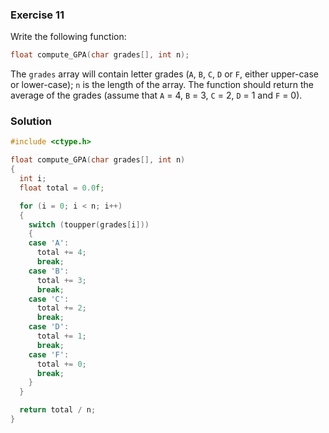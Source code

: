### Exercise 11

Write the following function:

```c
float compute_GPA(char grades[], int n);
```

The `grades` array will contain letter grades (`A`, `B`, `C`, `D` or `F`, either
upper-case or lower-case); `n` is the length of the array. The function should
return the average of the grades (assume that `A` = 4, `B` = 3, `C` = 2, `D` = 1
and `F` = 0).

### Solution

```c
#include <ctype.h>

float compute_GPA(char grades[], int n)
{
  int i;
  float total = 0.0f;

  for (i = 0; i < n; i++)
  {
    switch (toupper(grades[i]))
    {
    case 'A':
      total += 4;
      break;
    case 'B':
      total += 3;
      break;
    case 'C':
      total += 2;
      break;
    case 'D':
      total += 1;
      break;
    case 'F':
      total += 0;
      break;
    }
  }

  return total / n;
}
```
